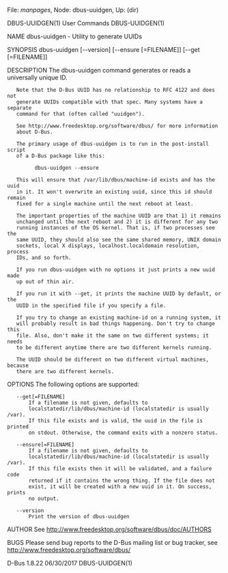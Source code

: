 File: *manpages*,  Node: dbus-uuidgen,  Up: (dir)

DBUS-UUIDGEN(1)                  User Commands                 DBUS-UUIDGEN(1)



NAME
       dbus-uuidgen - Utility to generate UUIDs

SYNOPSIS
       dbus-uuidgen [--version] [--ensure [=FILENAME]] [--get [=FILENAME]]


DESCRIPTION
       The dbus-uuidgen command generates or reads a universally unique ID.

       Note that the D-Bus UUID has no relationship to RFC 4122 and does not
       generate UUIDs compatible with that spec. Many systems have a separate
       command for that (often called "uuidgen").

       See http://www.freedesktop.org/software/dbus/ for more information
       about D-Bus.

       The primary usage of dbus-uuidgen is to run in the post-install script
       of a D-Bus package like this:

             dbus-uuidgen --ensure

       This will ensure that /var/lib/dbus/machine-id exists and has the uuid
       in it. It won't overwrite an existing uuid, since this id should remain
       fixed for a single machine until the next reboot at least.

       The important properties of the machine UUID are that 1) it remains
       unchanged until the next reboot and 2) it is different for any two
       running instances of the OS kernel. That is, if two processes see the
       same UUID, they should also see the same shared memory, UNIX domain
       sockets, local X displays, localhost.localdomain resolution, process
       IDs, and so forth.

       If you run dbus-uuidgen with no options it just prints a new uuid made
       up out of thin air.

       If you run it with --get, it prints the machine UUID by default, or the
       UUID in the specified file if you specify a file.

       If you try to change an existing machine-id on a running system, it
       will probably result in bad things happening. Don't try to change this
       file. Also, don't make it the same on two different systems; it needs
       to be different anytime there are two different kernels running.

       The UUID should be different on two different virtual machines, because
       there are two different kernels.

OPTIONS
       The following options are supported:

       --get[=FILENAME]
           If a filename is not given, defaults to
           localstatedir/lib/dbus/machine-id (localstatedir is usually /var).
           If this file exists and is valid, the uuid in the file is printed
           on stdout. Otherwise, the command exits with a nonzero status.

       --ensure[=FILENAME]
           If a filename is not given, defaults to
           localstatedir/lib/dbus/machine-id (localstatedir is usually /var).
           If this file exists then it will be validated, and a failure code
           returned if it contains the wrong thing. If the file does not
           exist, it will be created with a new uuid in it. On success, prints
           no output.

       --version
           Print the version of dbus-uuidgen

AUTHOR
       See http://www.freedesktop.org/software/dbus/doc/AUTHORS

BUGS
       Please send bug reports to the D-Bus mailing list or bug tracker, see
       http://www.freedesktop.org/software/dbus/



D-Bus 1.8.22                      06/30/2017                   DBUS-UUIDGEN(1)
